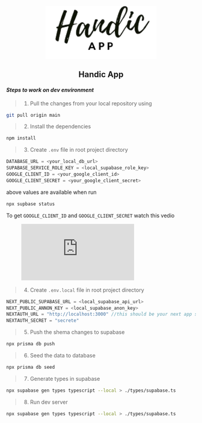 <div style="display:flex;justify-content:center;">
  <img src="./public/HandicAppLogo.png"/>
</div>
<h2 style="text-align:center;"> Handic App</h2>

**_<h4>Steps to work on dev environment</h4>_**

> 1. Pull the changes from your local repository using<br>

```bash
git pull origin main
```

> 2. Install the dependencies

```bash
npm install
```

> 3. Create `.env` file in root project directory

```javascript
DATABASE_URL = <your_local_db_url>
SUPABASE_SERVICE_ROLE_KEY = <local_supabase_role_key>
GOOGLE_CLIENT_ID = <your_google_client_id>
GOOGLE_CLIENT_SECRET = <your_google_client_secret>
```

above values are available when run

```bash
npx supbase status
```

To get `GOOGLE_CLIENT_ID` and `GOOGLE_CLIENT_SECRET` watch this vedio

<!-- blankLine -->

<figure class="video_container">  
<iframe src="https://www.youtube.com/embed/enMumwvLAug" frameborder="0" allowfullscreen="true"></iframe>
</figure>

<!-- blankLine -->

> 4. Create `.env.local` file in root project directory

```javascript
NEXT_PUBLIC_SUPABASE_URL = <local_supabase_api_url>
NEXT_PUBLIC_ANNON_KEY = <local_supabase_anon_key>
NEXTAUTH_URL = "http://localhost:3000" //this should be your next app server url
NEXTAUTH_SECRET = "secrete"
```

> 5. Push the shema changes to supabase

```bash
npx prisma db push
```

> 6. Seed the data to database

```bash
npx prisma db seed
```

> 7. Generate types in supabase

```bash
npx supabase gen types typescript --local > ./types/supabase.ts
```

> 8. Run dev server

```bash
npx supabase gen types typescript --local > ./types/supabase.ts
```

